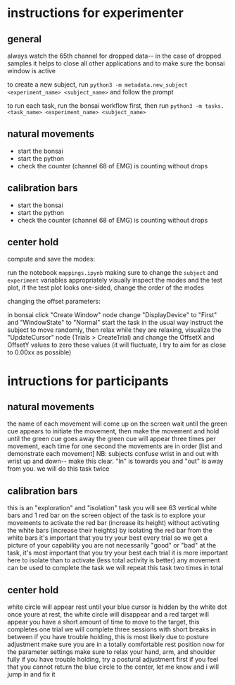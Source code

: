 # instructions for experimenter

## general 

always watch the 65th channel for dropped data-- in the case of dropped samples it helps to close all other applications and to make sure the bonsai window is active

to create a new subject, run `python3 -m metadata.new_subject <experiment_name> <subject_name>` and follow the prompt

to run each task, run the bonsai workflow first, then run `python3 -m tasks.<task_name> <experiment_name> <subject_name>` 


## natural movements

- start the bonsai
- start the python
- check the counter (channel 68 of EMG) is counting without drops

## calibration bars

- start the bonsai
- start the python
- check the counter (channel 68 of EMG) is counting without drops

## center hold

compute and save the modes: 

run the notebook `mappings.ipynb` making sure to change the `subject` and `experiment` variables appropriately
visually inspect the modes and the test plot, if the test plot looks one-sided, change the order of the modes

changing the offset parameters: 

in bonsai click "Create Window" node
change "DisplayDevice" to "First" and "WindowState" to "Normal"
start the task in the usual way
instruct the subject to move randomly, then relax
while they are relaxing, visualize the "UpdateCursor" node (Trials > CreateTrial) and change the OffsetX and OffsetY values to zero these values (it will fluctuate, I try to aim for as close to 0.00xx as possible)



# intructions for participants 

## natural movements

the name of each movement will come up on the screen
wait until the green cue appears to initiate the movement, then make the movement and hold until the green cue goes away
the green cue will appear three times per movement, each time for one second
the movements are in order [list and demonstrate each movement]
NB: subjects confuse wrist in and out with wrist up and down-- make this clear. "In" is towards you and "out" is away from you.
we will do this task twice

## calibration bars

this is an "exploration" and "isolation" task
you will see 63 vertical white bars and 1 red bar on the screen
object of the task is to explore your movements to activate the red bar (increase its height) without activating the white bars (increase their heights) by isolating the red bar from the white bars
it's important that you try your best every trial so we get a picture of your capability
you are not necessarily "good" or "bad" at the task, it's most important that you try your best each trial
it is more important here to isolate than to activate (less total activity is better)
any movement can be used to complete the task
we will repeat this task two times in total

## center hold

white circle will appear
rest until your blue cursor is hidden by the white dot
once youre at rest, the white circle will disappear and a red target will appear
you have a short amount of time to move to the target, 
this completes one trial
we will complete three sessions with short breaks in between
if you have trouble holding, this is most likely due to posture adjustment
make sure you are in a totally comfortable rest position now for the parameter settings
make sure to relax your hand, arm, and shoulder fully
if you have trouble holding, try a postural adjustment first
if you feel that you cannot return the blue circle to the center, let me know and i will jump in and fix it